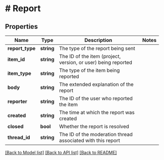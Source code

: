 # # Report

## Properties

Name | Type | Description | Notes
------------ | ------------- | ------------- | -------------
**report_type** | **string** | The type of the report being sent |
**item_id** | **string** | The ID of the item (project, version, or user) being reported |
**item_type** | **string** | The type of the item being reported |
**body** | **string** | The extended explanation of the report |
**reporter** | **string** | The ID of the user who reported the item |
**created** | **string** | The time at which the report was created |
**closed** | **bool** | Whether the report is resolved |
**thread_id** | **string** | The ID of the moderation thread associated with this report |

[[Back to Model list]](../../README.md#models) [[Back to API list]](../../README.md#endpoints) [[Back to README]](../../README.md)
